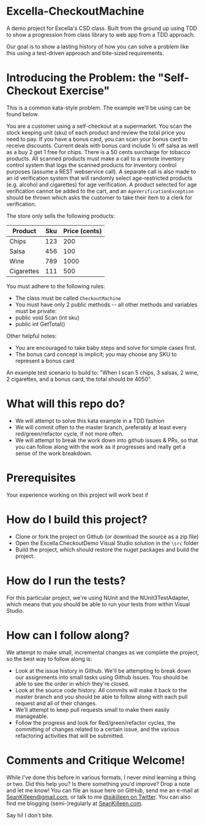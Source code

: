 # Excella-CheckoutMachine
A demo project for Excella's CSD class. Built from the ground up using TDD to show a progression from class library to web app from a TDD approach.

Our goal is to show a lasting history of how you can solve a problem like this using a test-driven approach and bite-sized requirements.

# Introducing the Problem: the "Self-Checkout Exercise"
This is a common kata-style problem. The example we'll be using can be found below.

You are a customer using a self-checkout at a supermarket. You scan the stock keeping unit (sku) of each product and review the total price you need to pay. If you have a bonus card, you can scan your bonus card to receive discounts. Current deals with bonus card include ½ off salsa as well as a buy 2 get 1 free for chips. There is a 50 cents surcharge for tobacco products. All scanned products must make a call to a remote inventory control system that logs the scanned products for inventory control purposes (assume a REST webservice call). A separate call is also made to an id verification system that will randomly select age-restricted products (e.g. alcohol and cigarettes) for age verification. A product selected for age verification cannot be added to the cart, and an `AgeVerificationException` should be thrown which asks the customer to take their item to a clerk for verification.

The store only sells the following products:

| Product | Sku | Price (cents) | 
| ------- | --- | ----- | 
| Chips | 123 | 200 |
| Salsa | 456 | 100 | 
| Wine | 789 | 1000 | 
| Cigarettes | 111 | 500 |

You must adhere to the following rules:

* The class must be called `CheckoutMachine`
* You must have only 2 public methods -- all other methods and variables must be private:
 * public void Scan (int sku)
 * public int GetTotal()

Other helpful notes:

* You are encouraged to take baby steps and solve for simple cases first.
* The bonus card concept is implicit; you may choose any SKU to represent a bonus card


An example test scenario to build to: "When I scan 5 chips, 3 salsas, 2 wine, 2 cigarettes, and a bonus card, the total should be 4050".


# What will this repo do?

* We will attempt to solve this kata example in a TDD fashion
* We will commit often to the master branch, preferably at least every red/green/refactor cycle, if not more often.
* We will attempt to break the work down into github issues & PRs, so that you can follow along with the work as it progresses and really get a sense of the work breakdown.

# Prerequisites
Your experience working on this project will work best if 

# How do I build this project?
* Clone or fork the project on Github (or download the source as a zip file)
* Open the Excella.CheckoutDemo Visual Studio solution in the `\src` folder
* Build the project, which should restore the nuget packages and build the project.

# How do I run the tests?
For this particular project, we're using NUnit and the NUnit3TestAdapter, which means that you should be able to run your tests from within Visual Studio.


# How can I follow along?
We attempt to make small, incremental changes as we complete the project, so the best way to follow along is:

* Look at the issue history in Github. We'll be attempting to break down our assignments into small tasks using Github Issues. You should be able to see the order in which they're closed.
* Look at the source code history. All commits will make it back to the master branch and you should be able to follow along with each pull request and all of their changes.
 * We'll attempt to keep pull requests small to make them easily manageable. 
 * Follow the progress and look for Red/green/refactor cycles, the committing of changes related to a certain issue, and the various refactoring activities that will be submitted.

 # Comments and Critique Welcome!
 While I've done this before in various formats, I never mind learning a thing or two. Did this help you? Is there something you'd improve? Drop a note and let me know! You can file an issue here on GitHub, send me an e-mail at [SeanKilleen@gmail.com](mailto:SeanKilleen@gmail.com), or talk to me [@sjkilleen on Twitter](http://twitter.com/sjkilleen). You can also find me blogging (semi-)regularly at [SeanKilleen.com](http://SeanKilleen.com). 

 Say hi! I don't bite.